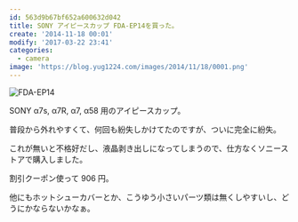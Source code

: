 ```yaml
---
id: 563d9b67bf652a600632d042
title: SONY アイピースカップ FDA-EP14を買った。
create: '2014-11-18 00:01'
modify: '2017-03-22 23:41'
categories:
  - camera
image: 'https://blog.yug1224.com/images/2014/11/18/0001.png'
---
```


![FDA-EP14](/images/2014/11/18/0001.png)

SONY α7s, α7R, α7, α58 用のアイピースカップ。

普段から外れやすくて、何回も紛失しかけてたのですが、ついに完全に紛失。

これが無いと不格好だし、液晶剥き出しになってしまうので、仕方なくソニーストアで購入しました。

割引クーポン使って 906 円。

他にもホットシューカバーとか、こうゆう小さいパーツ類は無くしやすいし、どうにかならないかなぁ。

<!-- more -->
